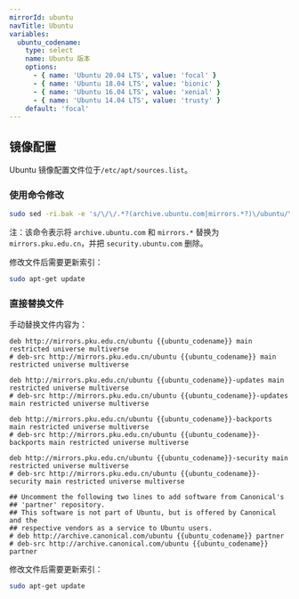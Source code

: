 ```yaml
---
mirrorId: ubuntu
navTitle: Ubuntu
variables:
  ubuntu_codename:
    type: select
    name: Ubuntu 版本
    options:
      - { name: 'Ubuntu 20.04 LTS', value: 'focal' }
      - { name: 'Ubuntu 18.04 LTS', value: 'bionic' }
      - { name: 'Ubuntu 16.04 LTS', value: 'xenial' }
      - { name: 'Ubuntu 14.04 LTS', value: 'trusty' }
    default: 'focal'
---
```


## 镜像配置

Ubuntu 镜像配置文件位于`/etc/apt/sources.list`。

### 使用命令修改

```bash
sudo sed -ri.bak -e 's/\/\/.*?(archive.ubuntu.com|mirrors.*?)\/ubuntu/\/\/mirrors.pku.edu.cn\/ubuntu/g' -e '/security.ubuntu.com\/ubuntu/d' /etc/apt/sources.list
```

注：该命令表示将 `archive.ubuntu.com` 和 `mirrors.*` 替换为 `mirrors.pku.edu.cn`，并把 `security.ubuntu.com` 删除。

修改文件后需要更新索引：

```bash
sudo apt-get update
```

### 直接替换文件

手动替换文件内容为：

```unix-conf
deb http://mirrors.pku.edu.cn/ubuntu {{ubuntu_codename}} main restricted universe multiverse
# deb-src http://mirrors.pku.edu.cn/ubuntu {{ubuntu_codename}} main restricted universe multiverse

deb http://mirrors.pku.edu.cn/ubuntu {{ubuntu_codename}}-updates main restricted universe multiverse
# deb-src http://mirrors.pku.edu.cn/ubuntu {{ubuntu_codename}}-updates main restricted universe multiverse

deb http://mirrors.pku.edu.cn/ubuntu {{ubuntu_codename}}-backports main restricted universe multiverse
# deb-src http://mirrors.pku.edu.cn/ubuntu {{ubuntu_codename}}-backports main restricted universe multiverse

deb http://mirrors.pku.edu.cn/ubuntu {{ubuntu_codename}}-security main restricted universe multiverse
# deb-src http://mirrors.pku.edu.cn/ubuntu {{ubuntu_codename}}-security main restricted universe multiverse

## Uncomment the following two lines to add software from Canonical's
## 'partner' repository.
## This software is not part of Ubuntu, but is offered by Canonical and the
## respective vendors as a service to Ubuntu users.
# deb http://archive.canonical.com/ubuntu {{ubuntu_codename}} partner
# deb-src http://archive.canonical.com/ubuntu {{ubuntu_codename}} partner
```

修改文件后需要更新索引：

```bash
sudo apt-get update
```
